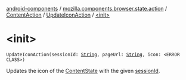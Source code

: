 [android-components](../../../index.md) / [mozilla.components.browser.state.action](../../index.md) / [ContentAction](../index.md) / [UpdateIconAction](index.md) / [&lt;init&gt;](./-init-.md)

# &lt;init&gt;

`UpdateIconAction(sessionId: `[`String`](https://kotlinlang.org/api/latest/jvm/stdlib/kotlin/-string/index.html)`, pageUrl: `[`String`](https://kotlinlang.org/api/latest/jvm/stdlib/kotlin/-string/index.html)`, icon: <ERROR CLASS>)`

Updates the icon of the [ContentState](../../../mozilla.components.browser.state.state/-content-state/index.md) with the given [sessionId](session-id.md).

